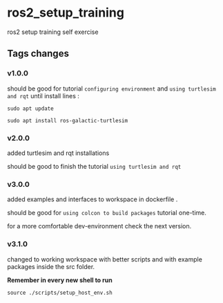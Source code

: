 # ros2_setup_training
ros2 setup training self exercise


## Tags changes

### v1.0.0
should be good for tutorial `configuring environment`
and `using turtlesim and rqt` until install lines : 
```
sudo apt update

sudo apt install ros-galactic-turtlesim
```

### v2.0.0
added turtlesim and rqt installations 

should be good to finish the tutorial `using turtlesim and rqt`

### v3.0.0
added examples and interfaces to workspace in dockerfile . 

should be good for `using colcon to build packages` tutorial one-time. 

for a more comfortable dev-environment check the next version.


### v3.1.0
changed to working workspace with better scripts and with example packages inside the src folder. 


**Remember in every new shell to run**
```
source ./scripts/setup_host_env.sh
```
